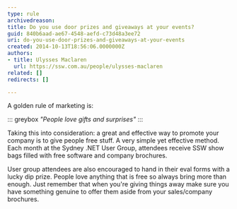 ```yaml
---
type: rule
archivedreason: 
title: Do you use door prizes and giveaways at your events?
guid: 840b6aad-ae67-4548-aefd-c73d48a3ee72
uri: do-you-use-door-prizes-and-giveaways-at-your-events
created: 2014-10-13T18:56:06.0000000Z
authors:
- title: Ulysses Maclaren
  url: https://ssw.com.au/people/ulysses-maclaren
related: []
redirects: []

---
```


A golden rule of marketing is:

::: greybox
*"People love gifts and surprises"*
:::

Taking this into consideration: a great and effective way to promote your company is to give people free stuff. A very simple yet effective method. Each month at the Sydney .NET User Group, attendees receive SSW show bags filled with free software and company brochures.

<!--endintro-->

User group attendees are also encouraged to hand in their eval forms with a lucky dip prize. People love anything that is free so always bring more than enough. Just remember that when you're giving things away make sure you have something genuine to offer them aside from your sales/company brochures.
